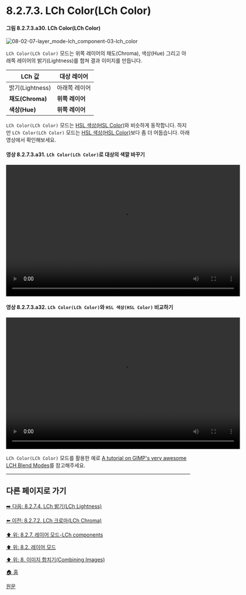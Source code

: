 # 8.2.7.3. LCh Color(LCh Color)

#### 그림 8.2.7.3.a30. LCh Color(LCh Color)
![08-02-07-layer_mode-lch_component-03-lch_color](https://github.com/wonder13662/gimp/assets/15767104/20ce38dd-51dd-4620-b5b0-001d7f5d5fbc)

`LCh Color(LCh Color)` 모드는 위쪽 레이어의 채도(Chroma), 색상(Hue) 그리고 아래쪽 레이어의 밝기(Lightness)를 합쳐 결과 이미지를 만듭니다.

|LCh 값|대상 레이어|
|---|---|
|밝기(Lightness)|아래쪽 레이어|
|**채도(Chroma)**|**위쪽 레이어**|
|**색상(Hue)**|**위쪽 레이어**|

`LCh Color(LCh Color)` 모드는 [HSL 색상(HSL Color)](./08-02-06-03-hsl_color.md)와 비슷하게 동작합니다. 하지만 `LCh Color(LCh Color)` 모드는 [HSL 색상(HSL Color)](./08-02-06-03-hsl_color.md)보다 좀 더 어둡습니다. 아래 영상에서 확인해보세요.

#### 영상 8.2.7.3.a31. `LCh Color(LCh Color)`로 대상의 색깔 바꾸기
<video controls="controls" width="640" height="360" src="https://github.com/wonder13662/gimp/assets/15767104/6cb9a75d-3faa-4db0-b849-2c681cb82b11"></video>

#### 영상 8.2.7.3.a32. `LCh Color(LCh Color)`와 `HSL 색상(HSL Color)` 비교하기
<video controls="controls" width="640" height="360" src="https://github.com/wonder13662/gimp/assets/15767104/1a6d68ce-8e83-40db-9edb-ed9d0999ffe8"></video>

`LCh Color(LCh Color)` 모드를 활용한 예로 [A tutorial on GIMP's very awesome LCH Blend Modes](https://ninedegreesbelow.com/photography/gimp-lch-blend-modes.html)를 참고해주세요.

***

## 다른 페이지로 가기

[➡️ 다음: 8.2.7.4. LCh 밝기(LCh Lightness)](./08-02-07-04-lch_lightness.md)

[⬅️ 이전: 8.2.7.2. LCh 크로마(LCh Chroma)](./08-02-07-02-lch_chroma.md)

[⬆️ 위: 8.2.7. 레이어 모드-LCh components](./08-02-07-00-lch-components-layer-modes.md)

[⬆️ 위: 8.2. 레이어 모드](./08-02-00-layer-modes.md)

[⬆️ 위: 8. 이미지 합치기(Combining Images)](./08-00-combining-images.md)

[🏠 홈](./00-home.md)

[원문](https://docs.gimp.org/2.10/ko/layer-mode-group-lch.html#layer-mode-lch-color)
